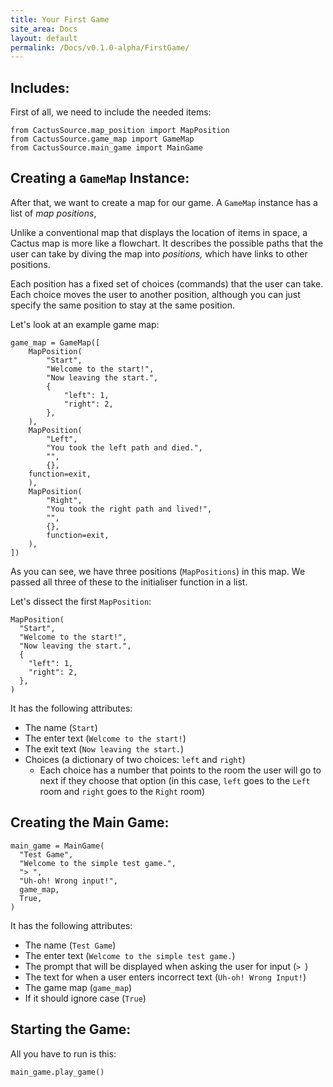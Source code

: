 ```yaml
---
title: Your First Game
site_area: Docs
layout: default
permalink: /Docs/v0.1.0-alpha/FirstGame/
---
```


## Includes:

First of all, we need to include the needed items:

    from CactusSource.map_position import MapPosition
    from CactusSource.game_map import GameMap
    from CactusSource.main_game import MainGame

## Creating a `GameMap` Instance:

After that, we want to create a map for our game. A `GameMap` instance has a list of *map positions*,

Unlike a conventional map that displays the location of items in space, a Cactus map is more like a flowchart. It describes the possible paths that the user can take by diving the map into *positions,* which have links to other positions.

Each position has a fixed set of choices (commands) that the user can take. Each choice moves the user to another position, although you can just specify the same position to stay at the same position.

 Let's look at an example game map:

    game_map = GameMap([
        MapPosition(
            "Start",
            "Welcome to the start!",
            "Now leaving the start.",
            {
                "left": 1,
                "right": 2,
            },
        ),
        MapPosition(
            "Left",
            "You took the left path and died.",
            "",
            {},
        function=exit,
        ),
        MapPosition(
            "Right",
            "You took the right path and lived!",
            "",
            {},
            function=exit,
        ),
    ])

As you can see, we have three positions (`MapPositions`) in this map. We passed all three of these to the initialiser function in a list.

Let's dissect the first `MapPosition`:

    MapPosition(
      "Start",
      "Welcome to the start!",
      "Now leaving the start.",
      {
        "left": 1,
        "right": 2,
      },
    )

It has the following attributes:

- The name (`Start`)
- The enter text (`Welcome to the start!`)
- The exit text (`Now leaving the start.`)
- Choices (a dictionary of two choices: `left` and `right`)
  - Each choice has a number that points to the room the user will go to next if they choose that option (in this case, `left` goes to the `Left` room and `right` goes to the `Right` room)

## Creating the Main Game:

    main_game = MainGame(
      "Test Game",
      "Welcome to the simple test game.",
      "> ",
      "Uh-oh! Wrong input!",
      game_map,
      True,
    )

It has the following attributes:

- The name (`Test Game`)
- The enter text (`Welcome to the simple test game.`)
- The prompt that will be displayed when asking the user for input (`> `)
- The text for when a user enters incorrect text (`Uh-oh! Wrong Input!`)
- The game map (`game_map`)
- If it should ignore case (`True`)

## Starting the Game:

All you have to run is this:

    main_game.play_game()
